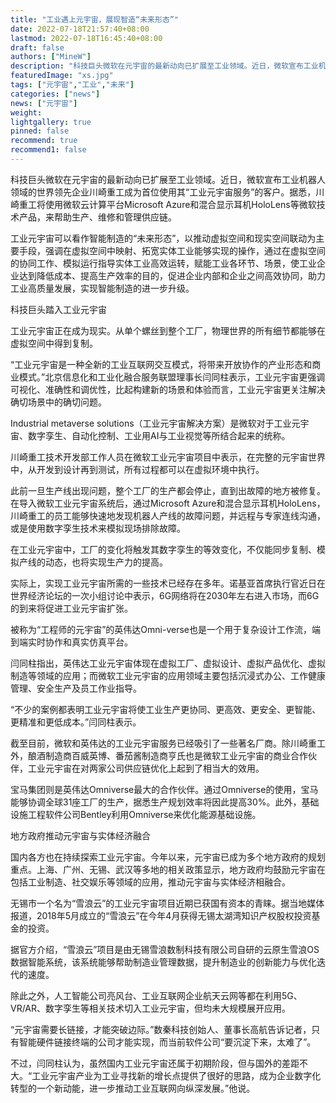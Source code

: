 ```yaml
---
title: "工业遇上元宇宙，展现智造“未来形态”"
date: 2022-07-18T21:57:40+08:00
lastmod: 2022-07-18T16:45:40+08:00
draft: false
authors: ["MineW"]
description: "科技巨头微软在元宇宙的最新动向已扩展至工业领域。近日，微软宣布工业机器人领域的世界领先企业川崎重工成为首位使用其“工业元宇宙服务”的客户。"
featuredImage: "xs.jpg"
tags: ["元宇宙","工业","未来"]
categories: ["news"]
news: ["元宇宙"]
weight: 
lightgallery: true
pinned: false
recommend: true
recommend1: false
---
```


科技巨头微软在元宇宙的最新动向已扩展至工业领域。近日，微软宣布工业机器人领域的世界领先企业川崎重工成为首位使用其“工业元宇宙服务”的客户。据悉，川崎重工将使用微软云计算平台Microsoft Azure和混合显示耳机HoloLens等微软技术产品，来帮助生产、维修和管理供应链。

工业元宇宙可以看作智能制造的“未来形态”，以推动虚拟空间和现实空间联动为主要手段，强调在虚拟空间中映射、拓宽实体工业能够实现的操作，通过在虚拟空间的协同工作、模拟运行指导实体工业高效运转，赋能工业各环节、场景，使工业企业达到降低成本、提高生产效率的目的，促进企业内部和企业之间高效协同，助力工业高质量发展，实现智能制造的进一步升级。

科技巨头踏入工业元宇宙

工业元宇宙正在成为现实。从单个螺丝到整个工厂，物理世界的所有细节都能够在虚拟空间中得到复制。

“工业元宇宙是一种全新的工业互联网交互模式，将带来开放协作的产业形态和商业模式。”北京信息化和工业化融合服务联盟理事长闫同柱表示，工业元宇宙更强调可视化、准确性和调优性，比起构建新的场景和体验而言，工业元宇宙更关注解决确切场景中的确切问题。

Industrial metaverse solutions（工业元宇宙解决方案）是微软对于工业元宇宙、数字孪生、自动化控制、工业用AI与工业视觉等所结合起来的统称。

川崎重工技术开发部工作人员在微软工业元宇宙项目中表示，在完整的元宇宙世界中，从开发到设计再到测试，所有过程都可以在虚拟环境中执行。

此前一旦生产线出现问题，整个工厂的生产都会停止，直到出故障的地方被修复。在导入微软工业元宇宙系统后，通过Microsoft Azure和混合显示耳机HoloLens，川崎重工的员工能够快速地发现机器人产线的故障问题，并远程与专家连线沟通，或是使用数字孪生技术来模拟现场排除故障。

在工业元宇宙中，工厂的变化将触发其数字孪生的等效变化，不仅能同步复制、模拟产线的动态，也将实现生产力的提高。

实际上，实现工业元宇宙所需的一些技术已经存在多年。诺基亚首席执行官近日在世界经济论坛的一次小组讨论中表示，6G网络将在2030年左右进入市场，而6G的到来将促进工业元宇宙扩张。

被称为“工程师的元宇宙”的英伟达Omni-verse也是一个用于复杂设计工作流，端到端实时协作和真实仿真平台。

闫同柱指出，英伟达工业元宇宙体现在虚拟工厂、虚拟设计、虚拟产品优化、虚拟制造等领域的应用；而微软工业元宇宙的应用领域主要包括沉浸式办公、工作健康管理、安全生产及员工作业指导。

“不少的案例都表明工业元宇宙将使工业生产更协同、更高效、更安全、更智能、更精准和更低成本。”闫同柱表示。

截至目前，微软和英伟达的工业元宇宙服务已经吸引了一些著名厂商。除川崎重工外，酿酒制造商百威英博、番茄酱制造商亨氏也是微软工业元宇宙的商业合作伙伴，工业元宇宙在对两家公司供应链优化上起到了相当大的效用。

宝马集团则是英伟达Omniverse最大的合作伙伴。通过Omniverse的使用，宝马能够协调全球31座工厂的生产，据悉生产规划效率将因此提高30%。此外，基础设施工程软件公司Bentley利用Omniverse来优化能源基础设施。

地方政府推动元宇宙与实体经济融合

国内各方也在持续探索工业元宇宙。今年以来，元宇宙已成为多个地方政府的规划重点。上海、广州、无锡、武汉等多地的相关政策显示，地方政府均鼓励元宇宙在包括工业制造、社交娱乐等领域的应用，推动元宇宙与实体经济相融合。

无锡市一个名为“雪浪云”的工业元宇宙项目近期已获国有资本的青睐。据当地媒体报道，2018年5月成立的“雪浪云”在今年4月获得无锡太湖湾知识产权股权投资基金的投资。

据官方介绍，“雪浪云”项目是由无锡雪浪数制科技有限公司自研的云原生雪浪OS数据智能系统，该系统能够帮助制造业管理数据，提升制造业的创新能力与优化迭代的速度。

除此之外，人工智能公司亮风台、工业互联网企业航天云网等都在利用5G、VR/AR、数字孪生等相关技术切入工业元宇宙，但均未大规模展开应用。

“元宇宙需要长链接，才能突破边际。”数秦科技创始人、董事长高航告诉记者，只有智能硬件链接终端的公司才能实现，而当前软件公司“要沉淀下来，太难了”。

不过，闫同柱认为，虽然国内工业元宇宙还属于初期阶段，但与国外的差距不大。“工业元宇宙产业为工业寻找新的增长点提供了很好的思路，成为企业数字化转型的一个新动能，进一步推动工业互联网向纵深发展。”他说。